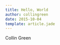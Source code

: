 ```yaml
---
title: Hello, World
author: collingreen
date: 2015-10-04
template: article.jade
---
```


Collin Green
